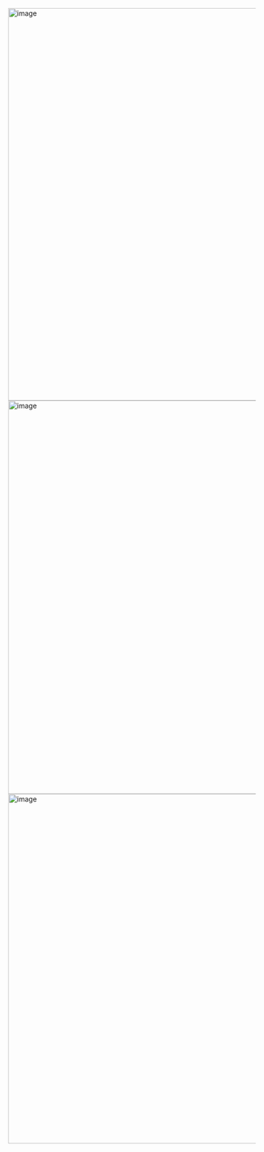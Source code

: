 <img width="1145" height="799" alt="image" src="https://github.com/user-attachments/assets/39616a5d-4554-4115-87aa-2f774c32c24c" />
<img width="1299" height="801" alt="image" src="https://github.com/user-attachments/assets/85326ed9-bad5-4a4c-973e-d2aef1d1b11a" />
<img width="1729" height="712" alt="image" src="https://github.com/user-attachments/assets/05fb0aaa-0e2f-45af-8bdc-cb9940cb2d6f" />
